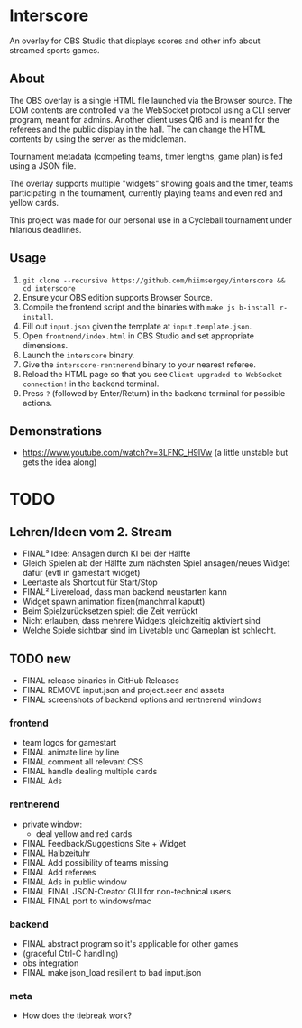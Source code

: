# Interscore
An overlay for OBS Studio that displays scores and other info about streamed sports games.

## About
The OBS overlay is a single HTML file launched via the Browser source.
The DOM contents are controlled via the WebSocket protocol using a CLI server program, meant for admins.
Another client uses Qt6 and is meant for the referees and the public display in the hall. The can change the HTML contents by using the server as the middleman.

Tournament metadata (competing teams, timer lengths, game plan) is fed using a JSON file.

The overlay supports multiple "widgets" showing goals and the timer, teams participating in the tournament, currently playing teams and even red and yellow cards.

This project was made for our personal use in a Cycleball tournament under hilarious deadlines.

## Usage
1. `git clone --recursive https://github.com/hiimsergey/interscore && cd interscore`
2. Ensure your OBS edition supports Browser Source.
3. Compile the frontend script and the binaries with `make js b-install r-install`.
4. Fill out `input.json` given the template at `input.template.json`.
5. Open `frontnend/index.html` in OBS Studio and set appropriate dimensions.
6. Launch the `interscore` binary.
7. Give the `interscore-rentnerend` binary to your nearest referee.
8. Reload the HTML page so that you see `Client upgraded to WebSocket connection!` in the backend terminal.
9. Press `?` (followed by Enter/Return) in the backend terminal for possible actions.

## Demonstrations
- https://www.youtube.com/watch?v=3LFNC_H9lVw (a little unstable but gets the idea along)

# TODO
## Lehren/Ideen vom 2. Stream
- FINAL³ Idee: Ansagen durch KI bei der Hälfte
- Gleich Spielen ab der Hälfte zum nächsten Spiel ansagen/neues Widget dafür (evtl in gamestart widget)
- Leertaste als Shortcut für Start/Stop
- FINAL² Livereload, dass man backend neustarten kann
- Widget spawn animation fixen(manchmal kaputt)
- Beim Spielzurücksetzen spielt die Zeit verrückt
- Nicht erlauben, dass mehrere Widgets gleichzeitig aktiviert sind
- Welche Spiele sichtbar sind im Livetable und Gameplan ist schlecht.

## TODO new
- FINAL release binaries in GitHub Releases
- FINAL REMOVE input.json and project.seer and assets
- FINAL screenshots of backend options and rentnerend windows

### frontend
- team logos for gamestart
- FINAL animate line by line
- FINAL comment all relevant CSS
- FINAL handle dealing multiple cards
- FINAL Ads

### rentnerend
- private window:
	- deal yellow and red cards
- FINAL Feedback/Suggestions Site + Widget
- FINAL Halbzeituhr
- FINAL Add possibility of teams missing
- FINAL Add referees
- FINAL Ads in public window
- FINAL FINAL JSON-Creator GUI for non-technical users
- FINAL FINAL port to windows/mac

### backend
- FINAL abstract program so it's applicable for other games
- (graceful Ctrl-C handling)
- obs integration
- FINAL make json_load resilient to bad input.json

### meta
- How does the tiebreak work?

